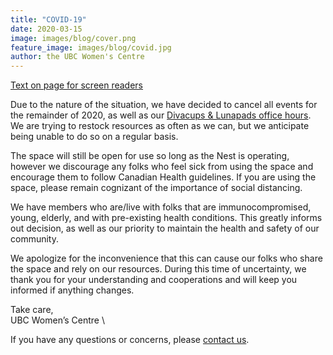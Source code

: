 ```yaml
---
title: "COVID-19"
date: 2020-03-15
image: images/blog/cover.png
feature_image: images/blog/covid.jpg
author: the UBC Women's Centre
---
```


[Text on page for screen readers](/accessiblecovid.txt)

Due to the nature of the situation, we have decided to cancel all events for the remainder of 2020, as well as our [Divacups & Lunapads office hours](/portfolio/divacup/). We are trying to restock resources as often as we can, but we anticipate being unable to do so on a regular basis. 

The space will still be open for use so long as the Nest is operating, however we discourage any folks who feel sick from using the space and encourage them to follow Canadian Health guidelines. If you are using the space, please remain cognizant of the importance of social distancing. 

We have members who are/live with folks that are immunocompromised, young, elderly, and with pre-existing health conditions. This greatly informs out decision, as well as our priority to maintain the health and safety of our community. 

We apologize for the inconvenience that this can cause our folks who share the space and rely on our resources. During this time of uncertainty, we thank you for your understanding and cooperations and will keep you informed if anything changes. 

Take care, \
UBC Women’s Centre \

If you have any questions or concerns, please [contact us](/contact).

